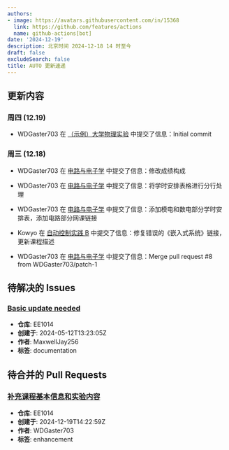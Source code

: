 ```yaml
---
authors:
- image: https://avatars.githubusercontent.com/in/15368
  link: https://github.com/features/actions
  name: github-actions[bot]
date: '2024-12-19'
description: 北京时间 2024-12-18 14 时至今
draft: false
excludeSearch: false
title: AUTO 更新速递
---
```


## 更新内容

### 周四 (12.19)

- WDGaster703 在 [（示例）大学物理实验](https://github.com/HITSZ-OpenAuto/EE2004) 中提交了信息：Initial commit

### 周三 (12.18)

- WDGaster703 在 [电路与电子学](https://github.com/HITSZ-OpenAuto/EE1013) 中提交了信息：修改成绩构成

- WDGaster703 在 [电路与电子学](https://github.com/HITSZ-OpenAuto/EE1013) 中提交了信息：将学时安排表格进行分行处理

- WDGaster703 在 [电路与电子学](https://github.com/HITSZ-OpenAuto/EE1013) 中提交了信息：添加模电和数电部分学时安排表，添加电路部分网课链接

- Kowyo 在 [自动控制实践 B](https://github.com/HITSZ-OpenAuto/AUTO3002B) 中提交了信息：修复错误的《嵌入式系统》链接，更新课程描述

- WDGaster703 在 [电路与电子学](https://github.com/HITSZ-OpenAuto/EE1013) 中提交了信息：Merge pull request #8 from WDGaster703/patch-1

## 待解决的 Issues

### [Basic update needed](https://github.com/HITSZ-OpenAuto/EE1014/issues/1)

- **仓库**: EE1014
- **创建于**: 2024-05-12T13:23:05Z
- **作者**: MaxwellJay256
- **标签**: documentation

## 待合并的 Pull Requests

### [补充课程基本信息和实验内容](https://github.com/HITSZ-OpenAuto/EE1014/pull/5)

- **仓库**: EE1014
- **创建于**: 2024-12-19T14:22:59Z
- **作者**: WDGaster703
- **标签**: enhancement

